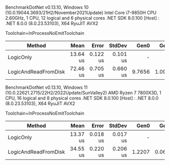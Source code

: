 BenchmarkDotNet v0.13.10, Windows 10 (10.0.19044.3693/21H2/November2021Update)
Intel Core i7-9850H CPU 2.60GHz, 1 CPU, 12 logical and 6 physical cores
.NET SDK 8.0.100
[Host] : .NET 8.0.0 (8.0.23.53103), X64 RyuJIT AVX2

Toolchain=InProcessNoEmitToolchain

| Method               | Mean     | Error    | StdDev   | Gen0   | Gen1   | Allocated |
|--------------------- |---------:|---------:|---------:|-------:|-------:|----------:|
| LogicOnly            | 13.64 us | 0.122 us | 0.101 us |      - |      - |         - |
| LogicAndReadFromDisk | 72.46 us | 0.705 us | 0.660 us | 9.7656 | 1.0986 |   61850 B |


BenchmarkDotNet v0.13.10, Windows 11 (10.0.22621.2715/22H2/2022Update/SunValley2)
AMD Ryzen 7 7800X3D, 1 CPU, 16 logical and 8 physical cores
.NET SDK 8.0.100
[Host] : .NET 8.0.0 (8.0.23.53103), X64 RyuJIT AVX2

Toolchain=InProcessNoEmitToolchain

| Method               | Mean     | Error    | StdDev   | Gen0   | Gen1   | Allocated |
|--------------------- |---------:|---------:|---------:|-------:|-------:|----------:|
| LogicOnly            | 13.37 us | 0.018 us | 0.017 us |      - |      - |         - |
| LogicAndReadFromDisk | 34.55 us | 0.220 us | 0.206 us | 1.2207 | 0.0610 |   61648 B |